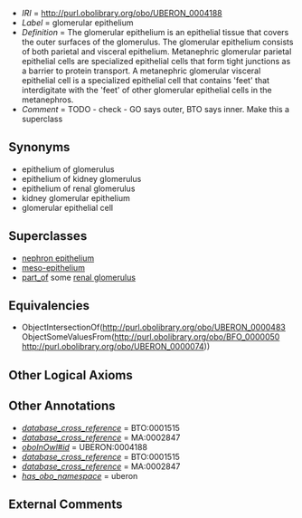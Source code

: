  * *IRI* = http://purl.obolibrary.org/obo/UBERON_0004188
 * *Label* = glomerular epithelium
 * *Definition* = The glomerular epithelium is an epithelial tissue that covers the outer surfaces of the glomerulus. The glomerular epithelium consists of both parietal and visceral epithelium. Metanephric glomerular parietal epithelial cells are specialized epithelial cells that form tight junctions as a barrier to protein transport. A metanephric glomerular visceral epithelial cell is a specialized epithelial cell that contains 'feet' that interdigitate with the 'feet' of other glomerular epithelial cells in the metanephros.
 * *Comment* = TODO - check - GO says outer, BTO says inner. Make this a superclass

## Synonyms

 * epithelium of glomerulus
 * epithelium of kidney glomerulus
 * epithelium of renal glomerulus
 * kidney glomerular epithelium
 * glomerular epithelial cell

## Superclasses

 * [nephron epithelium](../../UBERON/11/UBERON_0004211.md)
 * [meso-epithelium](../../UBERON/75/UBERON_0012275.md)
 * [part_of](../../BFO/50/BFO_0000050.md) some [renal glomerulus](../../UBERON/74/UBERON_0000074.md)

## Equivalencies

 * ObjectIntersectionOf(<http://purl.obolibrary.org/obo/UBERON_0000483> ObjectSomeValuesFrom(<http://purl.obolibrary.org/obo/BFO_0000050> <http://purl.obolibrary.org/obo/UBERON_0000074>))

## Other Logical Axioms


## Other Annotations

 * *[database_cross_reference](../../ef/oboInOwl#hasDbXref.md)* = BTO:0001515
 * *[database_cross_reference](../../ef/oboInOwl#hasDbXref.md)* = MA:0002847
 * *[oboInOwl#id](../../id/oboInOwl#id.md)* = UBERON:0004188
 * *[database_cross_reference](../../ef/oboInOwl#hasDbXref.md)* = BTO:0001515
 * *[database_cross_reference](../../ef/oboInOwl#hasDbXref.md)* = MA:0002847
 * *[has_obo_namespace](../../ce/oboInOwl#hasOBONamespace.md)* = uberon

## External Comments

